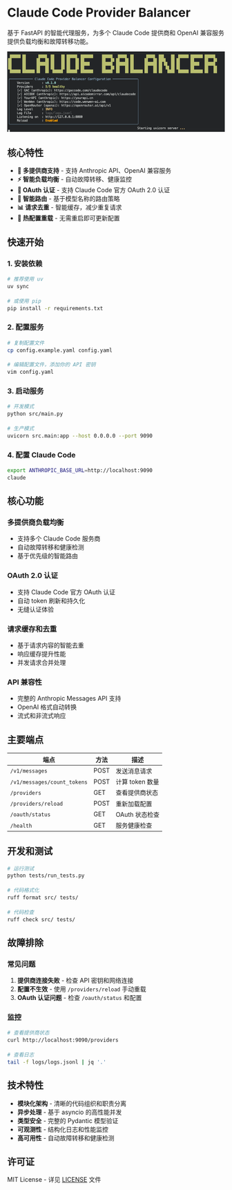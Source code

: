# Claude Code Provider Balancer

基于 FastAPI 的智能代理服务，为多个 Claude Code 提供商和 OpenAI 兼容服务提供负载均衡和故障转移功能。

![Claude Balancer](docs/cover.png)

## 核心特性

- **🚀 多提供商支持** - 支持 Anthropic API、OpenAI 兼容服务
- **⚡ 智能负载均衡** - 自动故障转移、健康监控
- **🔐 OAuth 认证** - 支持 Claude Code 官方 OAuth 2.0 认证
- **🎯 智能路由** - 基于模型名称的路由策略
- **📊 请求去重** - 智能缓存，减少重复请求
- **🔧 热配置重载** - 无需重启即可更新配置

## 快速开始

### 1. 安装依赖

```bash
# 推荐使用 uv
uv sync

# 或使用 pip
pip install -r requirements.txt
```

### 2. 配置服务

```bash
# 复制配置文件
cp config.example.yaml config.yaml

# 编辑配置文件，添加你的 API 密钥
vim config.yaml
```

### 3. 启动服务

```bash
# 开发模式
python src/main.py

# 生产模式
uvicorn src.main:app --host 0.0.0.0 --port 9090
```

### 4. 配置 Claude Code

```bash
export ANTHROPIC_BASE_URL=http://localhost:9090
claude
```


## 核心功能

### 多提供商负载均衡

- 支持多个 Claude Code 服务商
- 自动故障转移和健康检测
- 基于优先级的智能路由

### OAuth 2.0 认证

- 支持 Claude Code 官方 OAuth 认证
- 自动 token 刷新和持久化
- 无缝认证体验

### 请求缓存和去重

- 基于请求内容的智能去重
- 响应缓存提升性能
- 并发请求合并处理

### API 兼容性

- 完整的 Anthropic Messages API 支持
- OpenAI 格式自动转换
- 流式和非流式响应

## 主要端点

| 端点 | 方法 | 描述 |
|------|------|------|
| `/v1/messages` | POST | 发送消息请求 |
| `/v1/messages/count_tokens` | POST | 计算 token 数量 |
| `/providers` | GET | 查看提供商状态 |
| `/providers/reload` | POST | 重新加载配置 |
| `/oauth/status` | GET | OAuth 状态检查 |
| `/health` | GET | 服务健康检查 |

## 开发和测试

```bash
# 运行测试
python tests/run_tests.py

# 代码格式化
ruff format src/ tests/

# 代码检查
ruff check src/ tests/
```

## 故障排除

### 常见问题

1. **提供商连接失败** - 检查 API 密钥和网络连接
2. **配置不生效** - 使用 `/providers/reload` 手动重载
3. **OAuth 认证问题** - 检查 `/oauth/status` 和配置

### 监控

```bash
# 查看提供商状态
curl http://localhost:9090/providers

# 查看日志
tail -f logs/logs.jsonl | jq '.'
```

## 技术特性

- **模块化架构** - 清晰的代码组织和职责分离
- **异步处理** - 基于 asyncio 的高性能并发
- **类型安全** - 完整的 Pydantic 模型验证
- **可观测性** - 结构化日志和性能监控
- **高可用性** - 自动故障转移和健康检测

## 许可证

MIT License - 详见 [LICENSE](./LICENSE) 文件
